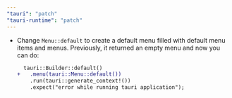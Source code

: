 ```yaml
---
"tauri": "patch"
"tauri-runtime": "patch"
---
```


* Change `Menu::default` to create a default menu filled with default menu items and menus. Previously, it returned an empty menu and now you can do:
    ```diff
      tauri::Builder::default()
    +   .menu(tauri::Menu::default())
        .run(tauri::generate_context!())
        .expect("error while running tauri application");
    ```
